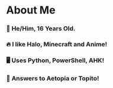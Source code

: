 # About Me
### 👦 **He/Him, 16 Years Old.**
### 🔥  **I like Halo, Minecraft and Anime!** 
### 🖥️ **Uses Python, PowerShell, AHK!**
### 🔴 **Answers to Aetopia or Topito!**        
